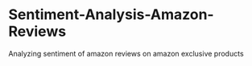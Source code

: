 # Sentiment-Analysis-Amazon-Reviews
Analyzing sentiment of amazon reviews on amazon exclusive products
